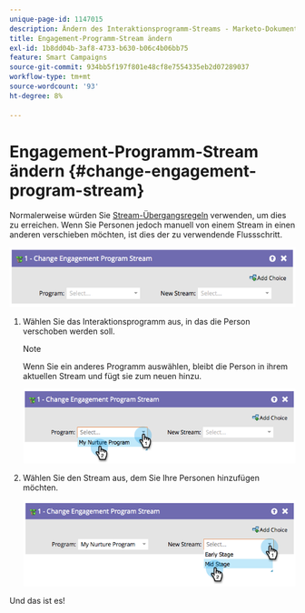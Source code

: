 ```yaml
---
unique-page-id: 1147015
description: Ändern des Interaktionsprogramm-Streams - Marketo-Dokumente - Produktdokumentation
title: Engagement-Programm-Stream ändern
exl-id: 1b8dd04b-3af8-4733-b630-b06c4b06bb75
feature: Smart Campaigns
source-git-commit: 934bb5f197f801e48cf8e7554335eb2d07289037
workflow-type: tm+mt
source-wordcount: '93'
ht-degree: 8%

---
```


# Engagement-Programm-Stream ändern {#change-engagement-program-stream}

Normalerweise würden Sie [Stream-Übergangsregeln](/help/marketo/product-docs/email-marketing/drip-nurturing/engagement-program-streams/transition-people-between-engagement-streams.md) verwenden, um dies zu erreichen. Wenn Sie Personen jedoch manuell von einem Stream in einen anderen verschieben möchten, ist dies der zu verwendende Flussschritt.

![](assets/change-engagement-program-stream-1.png)

1. Wählen Sie das Interaktionsprogramm aus, in das die Person verschoben werden soll.

   >[!NOTE]
   >
   >Wenn Sie ein anderes Programm auswählen, bleibt die Person in ihrem aktuellen Stream und fügt sie zum neuen hinzu.

   ![](assets/change-engagement-program-stream-2.png)

1. Wählen Sie den Stream aus, dem Sie Ihre Personen hinzufügen möchten.

   ![](assets/change-engagement-program-stream-3.png)

Und das ist es!
